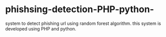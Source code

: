 # phishsing-detection-PHP-python-
system to detect phishing url using random forest algorithm. this system is developed using PHP and python.
